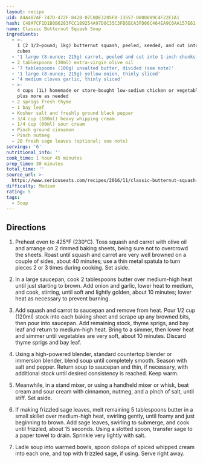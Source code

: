 ```yaml
---
layout: recipe
uid: A4A487AF-747D-472F-842B-07C0DE3285F0-13557-0000089C4F22E1A1
hash: C48A7CF1D1B0B6283FCC189254A97D0C35C3FB6ECA3FD06C464EA9C0AA157E61
name: Classic Butternut Squash Soup
ingredients:
  - >-
    1 (2 1/2–pound; 1kg) butternut squash, peeled, seeded, and cut into 1-inch
    cubes
  - '1 large (8-ounce; 215g) carrot, peeled and cut into 1-inch chunks'
  - 2 tablespoons (30ml) extra-virgin olive oil
  - '7 tablespoons (100g) unsalted butter, divided (see note)'
  - '1 large (8-ounce; 215g) yellow onion, thinly sliced'
  - '4 medium cloves garlic, thinly sliced'
  - >-
    4 cups (1L) homemade or store-bought low-sodium chicken or vegetable stock,
    plus more as needed
  - 2 sprigs fresh thyme
  - 1 bay leaf
  - Kosher salt and freshly ground black pepper
  - 3/4 cup (180ml) heavy whipping cream
  - 1/4 cup (60ml) sour cream
  - Pinch ground cinnamon
  - Pinch nutmeg
  - 20 fresh sage leaves (optional; see note)
servings: '6'
nutritional_info: ''
cook_time: 1 hour 45 minutes
prep_time: 30 minutes
total_time: ''
source_url: >-
  https://www.seriouseats.com/recipes/2016/11/classic-butternut-squash-soup-recipe.html
difficulty: Medium
rating: 5
tags:
  - Soup
---
```


## Directions

1. Preheat oven to 425°F (230°C). Toss squash and carrot with olive oil and arrange on 2 rimmed baking sheets, being sure not to overcrowd the sheets. Roast until squash and carrot are very well browned on a couple of sides, about 40 minutes; use a thin metal spatula to turn pieces 2 or 3 times during cooking. Set aside.

2. In a large saucepan, cook 2 tablespoons butter over medium-high heat until just starting to brown. Add onion and garlic, lower heat to medium, and cook, stirring, until soft and lightly golden, about 10 minutes; lower heat as necessary to prevent burning.

3. Add squash and carrot to saucepan and remove from heat. Pour 1/2 cup (120ml) stock into each baking sheet and scrape up any browned bits, then pour into saucepan. Add remaining stock, thyme sprigs, and bay leaf and return to medium-high heat. Bring to a simmer, then lower heat and simmer until vegetables are very soft, about 10 minutes. Discard thyme sprigs and bay leaf.

4. Using a high-powered blender, standard countertop blender or immersion blender, blend soup until completely smooth. Season with salt and pepper. Return soup to saucepan and thin, if necessary, with additional stock until desired consistency is reached. Keep warm.

5. Meanwhile, in a stand mixer, or using a handheld mixer or whisk, beat cream and sour cream with cinnamon, nutmeg, and a pinch of salt, until stiff. Set aside.

6. If making frizzled sage leaves, melt remaining 5 tablespoons butter in a small skillet over medium-high heat, swirling gently, until foamy and just beginning to brown. Add sage leaves, swirling to submerge, and cook until frizzled, about 15 seconds. Using a slotted spoon, transfer sage to a paper towel to drain. Sprinkle very lightly with salt.

7. Ladle soup into warmed bowls, spoon dollops of spiced whipped cream into each one, and top with frizzled sage, if using. Serve right away.
